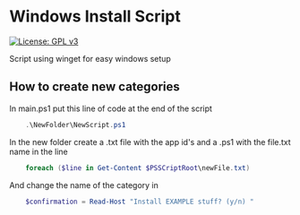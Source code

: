 # Windows Install Script

[![License: GPL v3](https://img.shields.io/badge/License-GPLv3-blue.svg)](https://www.gnu.org/licenses/gpl-3.0)

Script using winget for easy windows setup

## How to create new categories

In main.ps1 put this line of code at the end of the script

```powershell
    .\NewFolder\NewScript.ps1
```

In the new folder create a .txt file with the app id's and a .ps1 with the file.txt name in the line

```powershell
    foreach ($line in Get-Content $PSSCriptRoot\newFile.txt)
```

And change the name of the category in

```powershell
    $confirmation = Read-Host "Install EXAMPLE stuff? (y/n) "
```

